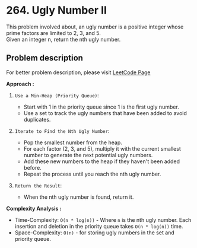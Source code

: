 # 264. Ugly Number II

This problem involved about, an ugly number is a positive integer whose prime factors are limited to 2, 3, and 5.<br/>
Given an integer n, return the nth ugly number.

## Problem description

For better problem description, please visit [LeetCode Page](https://leetcode.com/problems/ugly-number-ii/description/)

**Approach :**<br/>

1. `Use a Min-Heap (Priority Queue)`:

    - Start with 1 in the priority queue since 1 is the first ugly number.
    - Use a set to track the ugly numbers that have been added to avoid duplicates.

2. `Iterate to Find the Nth Ugly Number`:

    - Pop the smallest number from the heap.
    - For each factor (2, 3, and 5), multiply it with the current smallest number to generate the next potential ugly numbers.
    - Add these new numbers to the heap if they haven't been added before.
    - Repeat the process until you reach the nth ugly number.

3. `Return the Result`:
    - When the nth ugly number is found, return it.

**Complexity Analysis :**<br/>

-   Time-Complexity: `O(n * log(n))` - Where `n` is the nth ugly number. Each insertion and deletion in the priority queue takes `O(n * log(n))` time.
-   Space-Complexity: `O(n)` - for storing ugly numbers in the set and priority queue.